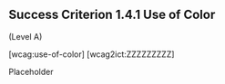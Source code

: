 ## Success Criterion 1.4.1 Use of Color

(Level A)

[wcag:use-of-color]
[wcag2ict:ZZZZZZZZZ]

Placeholder
